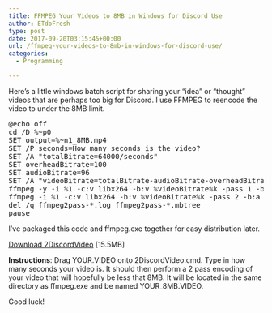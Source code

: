 ```yaml
---
title: FFMPEG Your Videos to 8MB in Windows for Discord Use
author: ETdoFresh
type: post
date: 2017-09-20T03:15:45+00:00
url: /ffmpeg-your-videos-to-8mb-in-windows-for-discord-use/
categories:
  - Programming

---
```

Here&#8217;s a little windows batch script for sharing your &#8220;idea&#8221; or &#8220;thought&#8221; videos that are perhaps too big for Discord. I use FFMPEG to reencode the video to under the 8MB limit.

<pre class="lang:default decode:true" title="2DiscordVideo.cmd">@echo off
cd /D %~p0
SET output=%~n1_8MB.mp4
SET /P seconds=How many seconds is the video? 
SET /A "totalBitrate=64000/seconds"
SET overheadBitrate=100
SET audioBitrate=96
SET /A "videoBitrate=totalBitrate-audioBitrate-overheadBitrate"
ffmpeg -y -i %1 -c:v libx264 -b:v %videoBitrate%k -pass 1 -b:a %audioBitrate%k -f mp4 NUL && \
ffmpeg -i %1 -c:v libx264 -b:v %videoBitrate%k -pass 2 -b:a %audioBitrate%k "%output%"
del /q ffmpeg2pass-*.log ffmpeg2pass-*.mbtree
pause</pre>

I&#8217;ve packaged this code and ffmpeg.exe together for easy distribution later.

[Download 2DiscordVideo][1] [15.5MB]

**Instructions**: Drag YOUR.VIDEO onto 2DiscordVideo.cmd. Type in how many seconds your video is. It should then perform a 2 pass encoding of your video that will hopefully be less that 8MB. It will be located in the same directory as ffmpeg.exe and be named YOUR_8MB.VIDEO.

Good luck!

 [1]: https://www.etdofresh.com/wp-content/uploads/2017/09/2DiscordVideo.zip